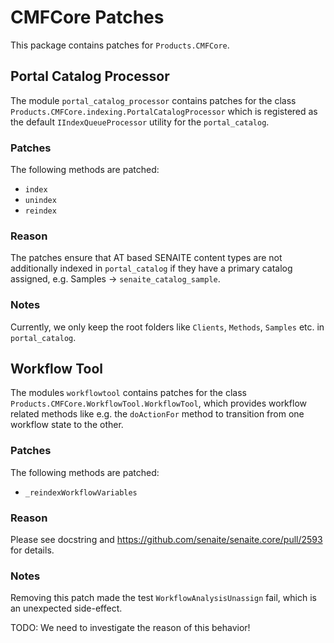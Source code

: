 # CMFCore Patches

This package contains patches for `Products.CMFCore`.

## Portal Catalog Processor

The module `portal_catalog_processor` contains patches for the class
`Products.CMFCore.indexing.PortalCatalogProcessor` which is registered as the
default `IIndexQueueProcessor` utility for the `portal_catalog`.


### Patches

The following methods are patched:

- `index`
- `unindex`
- `reindex`

### Reason

The patches ensure that AT based SENAITE content types are not additionally
indexed in `portal_catalog` if they have a primary catalog assigned, e.g.
Samples -> `senaite_catalog_sample`.

### Notes

Currently, we only keep the root folders like `Clients`, `Methods`, `Samples` etc. in `portal_catalog`.


## Workflow Tool

The modules `workflowtool` contains patches for the class `Products.CMFCore.WorkflowTool.WorkflowTool`,
which provides workflow related methods like e.g. the `doActionFor` method to
transition from one workflow state to the other.

### Patches

The following methods are patched:

- `_reindexWorkflowVariables`

### Reason

Please see docstring and https://github.com/senaite/senaite.core/pull/2593 for details.

### Notes

Removing this patch made the test `WorkflowAnalysisUnassign` fail, which is an unexpected side-effect.

TODO: We need to investigate the reason of this behavior!
